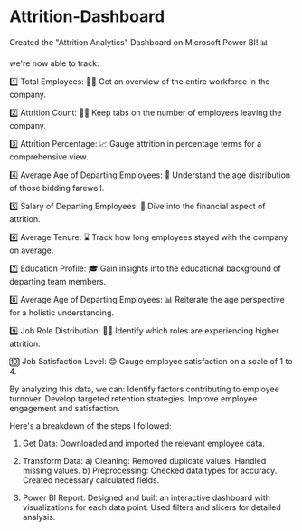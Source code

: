 # Attrition-Dashboard
Created the "Attrition Analytics" Dashboard on Microsoft Power BI! 📊

we're now able to track:

1️⃣ Total Employees: 🧑‍💼
Get an overview of the entire workforce in the company.

2️⃣ Attrition Count: 🏃‍♂
Keep tabs on the number of employees leaving the company.

3️⃣ Attrition Percentage: 📈
Gauge attrition in percentage terms for a comprehensive view.

4️⃣ Average Age of Departing Employees: 🎂
Understand the age distribution of those bidding farewell.

5️⃣ Salary of Departing Employees: 💸
Dive into the financial aspect of attrition.

6️⃣ Average Tenure: ⌛
Track how long employees stayed with the company on average.

7️⃣ Education Profile: 🎓
Gain insights into the educational background of departing team members.

8️⃣ Average Age of Departing Employees: 📊
Reiterate the age perspective for a holistic understanding.

9️⃣ Job Role Distribution: 👩‍💼
Identify which roles are experiencing higher attrition.

🔟 Job Satisfaction Level: 😊
Gauge employee satisfaction on a scale of 1 to 4.

By analyzing this data, we can:
Identify factors contributing to employee turnover.
Develop targeted retention strategies.
Improve employee engagement and satisfaction.

Here's a breakdown of the steps I followed:
1. Get Data: Downloaded and imported the relevant employee data.
2. Transform Data:
 a) Cleaning:
   Removed duplicate values.
   Handled missing values.
 b) Preprocessing:
   Checked data types for accuracy.
   Created necessary calculated fields.
   
3. Power BI Report:
   Designed and built an interactive dashboard with visualizations for each data point.
   Used filters and slicers for detailed analysis.
